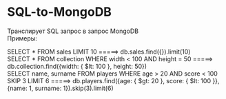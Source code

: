 # SQL-to-MongoDB

Транслирует SQL запрос в запрос MongoDB </br>
Примеры:                                </br>

SELECT * FROM sales LIMIT 10   =====>   db.sales.find({}).limit(10)  </br>
SELECT * FROM collection WHERE width < 100 AND height = 50   =====>   db.collection.find({width: { $lt: 100 }, height: 50})</br>
SELECT name, surname FROM players WHERE age > 20 AND score < 100 SKIP 3 LIMIT 6     =====>   db.players.find({age: { $gt: 20 }, score: { $lt: 100 }}, {name: 1, surname: 1}).skip(3).limit(6)
